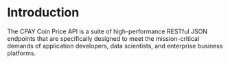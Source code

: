 # Introduction

The CPAY Coin Price API is a suite of high-performance RESTful JSON endpoints that are specifically designed to meet the mission-critical demands of application developers, data scientists, and enterprise business platforms.
